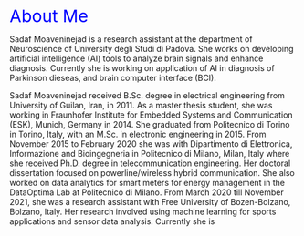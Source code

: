 <span style="color:blue;font-weight:400;font-size:30px">
    About Me
</span>

Sadaf Moaveninejad is a research assistant at the department of Neuroscience of University degli Studi di Padova. She works on developing artificial intelligence (AI) tools to analyze brain signals and enhance diagnosis. Currently she is working on application of AI in diagnosis of Parkinson dieseas, and brain computer interface (BCI).

Sadaf Moaveninejad received B.Sc. degree in electrical engineering from University of Guilan, Iran, in 2011. As a master thesis student, she was working in Fraunhofer Institute for Embedded Systems and Communication (ESK), Munich, Germany in 2014. She graduated from Politecnico di Torino in Torino, Italy, with an M.Sc. in electronic engineering in 2015. From November 2015 to February 2020 she was with Dipartimento di Elettronica, Informazione and Bioingegneria in Politecnico di Milano, Milan, Italy where she received Ph.D. degree in telecommunication engineering. Her doctoral dissertation focused on powerline/wireless hybrid communication. She also worked on data analytics for smart meters for energy management in the DataOptima Lab at Politecnico di Milano. From March 2020 till November 2021, she was a research assistant with Free University of Bozen-Bolzano, Bolzano, Italy. Her research involved using machine learning for sports applications and sensor data analysis. Currently she is 

